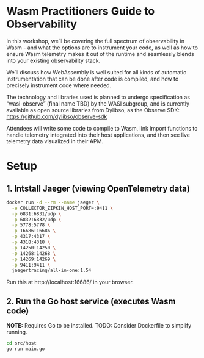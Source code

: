 # Wasm Practitioners Guide to Observability

In this workshop, we’ll be covering the full spectrum of observability in Wasm - and what the options are to instrument your code, as well as how to ensure Wasm telemetry makes it out of the runtime and seamlessly blends into your existing observability stack.

We’ll discuss how WebAssembly is well suited for all kinds of automatic instrumentation that can be done after code is compiled, and how to precisely instrument code where needed.

The technology and libraries used is planned to undergo specification as “wasi-observe” (final name TBD) by the WASI subgroup, and is currently available as open source libraries from Dylibso, as the Observe SDK: https://github.com/dylibso/observe-sdk

Attendees will write some code to compile to Wasm, link import functions to handle telemetry integrated into their host applications, and then see live telemetry data visualized in their APM.


# Setup

## 1. Intstall Jaeger (viewing OpenTelemetry data)

```sh
docker run -d --rm --name jaeger \
  -e COLLECTOR_ZIPKIN_HOST_PORT=:9411 \
  -p 6831:6831/udp \
  -p 6832:6832/udp \
  -p 5778:5778 \
  -p 16686:16686 \
  -p 4317:4317 \
  -p 4318:4318 \
  -p 14250:14250 \
  -p 14268:14268 \
  -p 14269:14269 \
  -p 9411:9411 \
  jaegertracing/all-in-one:1.54
```

Run this at http://localhost:16686/ in your browser.


## 2. Run the Go host service (executes Wasm code) 

**NOTE:** Requires Go to be installed. TODO: Consider Dockerfile to simplify running.

```sh
cd src/host
go run main.go
```

